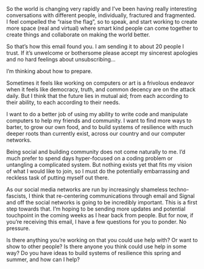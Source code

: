 So the world is changing very rapidly and I’ve been having really interesting conversations with different people, individually, fractured and fragmented. I feel compelled the “raise the flag”, so to speak, and start working to create more space (real and virtual) where smart kind people can come together to create things and collaborate on making the world better.

So that’s how this email found you. I am sending it to about 20 people I trust. If it’s unwelcome or bothersome please accept my sincerest apologies and no hard feelings about unsubscribing…

I’m thinking about how to prepare. 

Sometimes it feels like working on computers or art is a frivolous endeavor when it feels like democracy, truth, and common decency are on the attack daily. But I think that the future lies in mutual aid; from each according to their ability, to each according to their needs. 

I want to do a better job of using my ability to write code and manipulate computers to help my friends and community. I want to find more ways to barter, to grow our own food, and to build systems of resilience with much deeper roots than currently exist, across our country and our computer networks.

Being social and building community does not come naturally to me. I’d much prefer to spend days hyper-focused on a coding problem or untangling a complicated system. But nothing exists yet that fits my vision of what I would like to join, so I must do the potentially embarrassing and reckless task of putting myself out there.

As our social media networks are run by increasingly shameless techno-fascists, I think that re-centering communications through email and Signal and off the social networks is going to be incredibly important. This is a first step towards that. I’m hoping to be sending more updates and potential touchpoint in the coming weeks as I hear back from people. But for now, if you’re receiving this email, I have a few questions for you to ponder. No pressure.

Is there anything you’re working on that you could use help with? Or want to show to other people? Is there anyone you think could use help in some way? Do you have ideas to build systems of resilience this spring and summer, and how can I help?